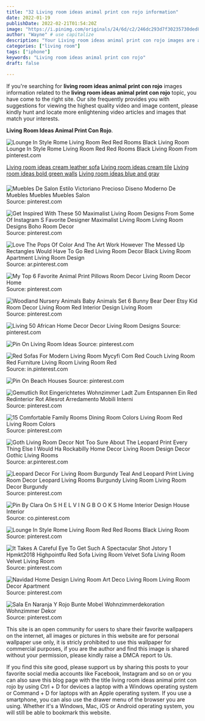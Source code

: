 ```yaml
---
title: "32 Living room ideas animal print con rojo information"
date: 2022-01-19
publishDate: 2022-02-21T01:54:20Z
image: "https://i.pinimg.com/originals/24/6d/c2/246dc293d7f30235730ded80fc3d0aa3.jpg"
author: "Wayne" # use capitalize
description: "Your Living room ideas animal print con rojo images are available. Living room ideas animal print con rojo are a topic that is being searched for and liked by netizens now. You can Find and Download the Living room ideas animal print con rojo files here. Find and Download all royalty-free photos and vectors."
categories: ["living room"]
tags: ["iphone"]
keywords: "Living room ideas animal print con rojo"
draft: false

---
```


If you're searching for **living room ideas animal print con rojo** images information related to the **living room ideas animal print con rojo** topic, you have come to the right  site.  Our site frequently  provides you with  suggestions  for viewing  the highest  quality video and image  content, please kindly hunt and locate more enlightening video articles and images  that match your interests.

**Living Room Ideas Animal Print Con Rojo**. 

![Lounge In Style Rome Living Room Red Red Rooms Black Living Room](https://i.pinimg.com/originals/50/f0/39/50f03911ee23ccc4ce1f78f5b73d3ef9.png "Lounge In Style Rome Living Room Red Red Rooms Black Living Room")
Lounge In Style Rome Living Room Red Red Rooms Black Living Room From pinterest.com

[Living room ideas cream leather sofa](/living-room-ideas-cream-leather-sofa/)
[Living room ideas cream tile](/living-room-ideas-cream-tile/)
[Living room ideas bold green walls](/living-room-ideas-bold-green-walls/)
[Living room ideas blue and gray](/living-room-ideas-blue-and-gray/)



### 

 


![Muebles De Salon Estilo Victoriano Precioso Diseno Moderno De Muebles Muebles Muebles Salon](https://i.pinimg.com/originals/3a/71/75/3a7175014a337612afdb0299b451e71c.jpg "Muebles De Salon Estilo Victoriano Precioso Diseno Moderno De Muebles Muebles Muebles Salon")
Source: pinterest.com

 

![Get Inspired With These 50 Maximalist Living Room Designs From Some Of Instagram S Favorite Designer Maximalist Living Room Living Room Designs Boho Room Decor](https://i.pinimg.com/originals/8d/bc/22/8dbc228e3a94deabf16219760c08a7b0.jpg "Get Inspired With These 50 Maximalist Living Room Designs From Some Of Instagram S Favorite Designer Maximalist Living Room Living Room Designs Boho Room Decor")
Source: pinterest.com

 

![Love The Pops Of Color And The Art Work However The Messed Up Rectangles Would Have To Go Red Living Room Decor Black Living Room Apartment Living Room Design](https://i.pinimg.com/originals/e3/9e/91/e39e910b7d276b6796335ecbac163bd6.jpg "Love The Pops Of Color And The Art Work However The Messed Up Rectangles Would Have To Go Red Living Room Decor Black Living Room Apartment Living Room Design")
Source: ar.pinterest.com

 

![My Top 6 Favorite Animal Print Pillows Room Decor Living Room Decor Home](https://i.pinimg.com/236x/0a/6d/b5/0a6db5898e52cec970e6c6fb51e5ba52.jpg "My Top 6 Favorite Animal Print Pillows Room Decor Living Room Decor Home")
Source: pinterest.com

 

![Woodland Nursery Animals Baby Animals Set 6 Bunny Bear Deer Etsy Kid Room Decor Living Room Red Interior Design Living Room](https://i.pinimg.com/564x/b2/dc/9f/b2dc9fa33c3b7fe9e175ead1a09754b7.jpg "Woodland Nursery Animals Baby Animals Set 6 Bunny Bear Deer Etsy Kid Room Decor Living Room Red Interior Design Living Room")
Source: pinterest.com

 

![Living 50 African Home Decor Decor Living Room Designs](https://i.pinimg.com/736x/bd/36/74/bd3674eb3aab8d17231e1ae9314f869f--living-room-kitchen-living-rooms.jpg "Living 50 African Home Decor Decor Living Room Designs")
Source: pinterest.com

 

![Pin On Living Room Ideas](https://i.pinimg.com/originals/26/a0/9b/26a09b6a7c8a2a5a2dd070d96bb6cdd1.jpg "Pin On Living Room Ideas")
Source: pinterest.com

 

![Red Sofas For Modern Living Room Mycyfi Com Red Couch Living Room Red Furniture Living Room Living Room Red](https://i.pinimg.com/originals/9e/14/08/9e14082e629ec0b3f49db8be7a1bb421.jpg "Red Sofas For Modern Living Room Mycyfi Com Red Couch Living Room Red Furniture Living Room Living Room Red")
Source: in.pinterest.com

 

![Pin On Beach Houses](https://i.pinimg.com/originals/3e/7f/52/3e7f52b53e094f5ae4ed1aaf97b00fa3.png "Pin On Beach Houses")
Source: pinterest.com

 

![Gemutlich Rot Eingerichtetes Wohnzimmer Ladt Zum Entspannen Ein Red Redinterior Rot Allesrot Arredamento Mobili Interni](https://i.pinimg.com/736x/76/0c/ca/760cca418eb8be848fd88c1f881e245a.jpg "Gemutlich Rot Eingerichtetes Wohnzimmer Ladt Zum Entspannen Ein Red Redinterior Rot Allesrot Arredamento Mobili Interni")
Source: pinterest.com

 

![15 Comfortable Family Rooms Dining Room Colors Living Room Red Living Room Colors](https://i.pinimg.com/originals/f6/f9/4c/f6f94c7ea74f47335a34d779b187d2a4.jpg "15 Comfortable Family Rooms Dining Room Colors Living Room Red Living Room Colors")
Source: pinterest.com

 

![Goth Living Room Decor Not Too Sure About The Leopard Print Every Thing Else I Would Ha Rockabilly Home Decor Living Room Design Decor Gothic Living Rooms](https://i.pinimg.com/564x/9d/3c/59/9d3c59a171444c830a1dec64e20d4c3a.jpg "Goth Living Room Decor Not Too Sure About The Leopard Print Every Thing Else I Would Ha Rockabilly Home Decor Living Room Design Decor Gothic Living Rooms")
Source: ar.pinterest.com

 

![Leopard Decor For Living Room Burgundy Teal And Leopard Print Living Room Decor Leopard Living Rooms Burgundy Living Room Living Room Decor Burgundy](https://i.pinimg.com/originals/6c/ee/2a/6cee2a059db677a5fa1da4ac917ac156.jpg "Leopard Decor For Living Room Burgundy Teal And Leopard Print Living Room Decor Leopard Living Rooms Burgundy Living Room Living Room Decor Burgundy")
Source: pinterest.com

 

![Pin By Clara On S H E L V I N G B O O K S Home Interior Design House Interior](https://i.pinimg.com/originals/65/b1/d7/65b1d73833780180f0cfda977789d42a.jpg "Pin By Clara On S H E L V I N G B O O K S Home Interior Design House Interior")
Source: co.pinterest.com

 

![Lounge In Style Rome Living Room Red Red Rooms Black Living Room](https://i.pinimg.com/originals/50/f0/39/50f03911ee23ccc4ce1f78f5b73d3ef9.png "Lounge In Style Rome Living Room Red Red Rooms Black Living Room")
Source: pinterest.com

 

![It Takes A Careful Eye To Get Such A Spectacular Shot Jstory 1 Hpmkt2018 Highpointfu Red Sofa Living Room Velvet Sofa Living Room Velvet Living Room](https://i.pinimg.com/originals/00/4e/a6/004ea606bf7a3196ea65ccfe19cb6f96.jpg "It Takes A Careful Eye To Get Such A Spectacular Shot Jstory 1 Hpmkt2018 Highpointfu Red Sofa Living Room Velvet Sofa Living Room Velvet Living Room")
Source: pinterest.com

 

![Navidad Home Design Living Room Art Deco Living Room Living Room Decor Apartment](https://i.pinimg.com/originals/f9/a8/f5/f9a8f5a67d2592b1bf854a3d090d35b6.jpg "Navidad Home Design Living Room Art Deco Living Room Living Room Decor Apartment")
Source: pinterest.com

 

![Sala En Naranja Y Rojo Bunte Mobel Wohnzimmerdekoration Wohnzimmer Dekor](https://i.pinimg.com/originals/24/6d/c2/246dc293d7f30235730ded80fc3d0aa3.jpg "Sala En Naranja Y Rojo Bunte Mobel Wohnzimmerdekoration Wohnzimmer Dekor")
Source: pinterest.com

 

This site is an open community for users to share their favorite wallpapers on the internet, all images or pictures in this website are for personal wallpaper use only, it is stricly prohibited to use this wallpaper for commercial purposes, if you are the author and find this image is shared without your permission, please kindly raise a DMCA report to Us.

If you find this site good, please support us by sharing this posts to your favorite social media accounts like Facebook, Instagram and so on or you can also save this blog page with the title living room ideas animal print con rojo by using Ctrl + D for devices a laptop with a Windows operating system or Command + D for laptops with an Apple operating system. If you use a smartphone, you can also use the drawer menu of the browser you are using. Whether it's a Windows, Mac, iOS or Android operating system, you will still be able to bookmark this website.
